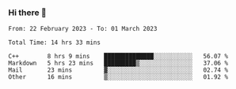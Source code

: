 ### Hi there 👋

<!--
**wangsy503/wangsy503** is a ✨ _special_ ✨ repository because its `README.md` (this file) appears on your GitHub profile.

Here are some ideas to get you started:

- 🔭 I’m currently working on ...
- 🌱 I’m currently learning ...
- 👯 I’m looking to collaborate on ...
- 🤔 I’m looking for help with ...
- 💬 Ask me about ...
- 📫 How to reach me: ...
- 😄 Pronouns: ...
- ⚡ Fun fact: ...
-->
<!--START_SECTION:waka-->

```text
From: 22 February 2023 - To: 01 March 2023

Total Time: 14 hrs 33 mins

C++        8 hrs 9 mins    ██████████████░░░░░░░░░░░   56.07 %
Markdown   5 hrs 23 mins   █████████▒░░░░░░░░░░░░░░░   37.06 %
Mail       23 mins         ▓░░░░░░░░░░░░░░░░░░░░░░░░   02.74 %
Other      16 mins         ▒░░░░░░░░░░░░░░░░░░░░░░░░   01.92 %
```

<!--END_SECTION:waka-->
